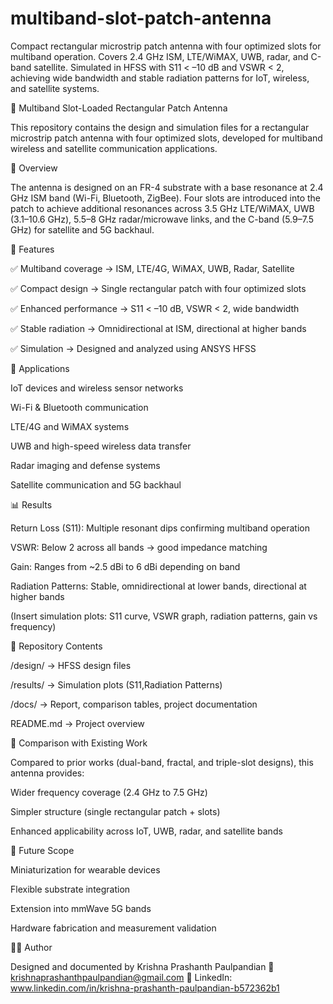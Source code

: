 # multiband-slot-patch-antenna
Compact rectangular microstrip patch antenna with four optimized slots for multiband operation. Covers 2.4 GHz ISM, LTE/WiMAX, UWB, radar, and C-band satellite. Simulated in HFSS with S11 &lt; –10 dB and VSWR &lt; 2, achieving wide bandwidth and stable radiation patterns for IoT, wireless, and satellite systems.

📡 Multiband Slot-Loaded Rectangular Patch Antenna

This repository contains the design and simulation files for a rectangular microstrip patch antenna with four optimized slots, developed for multiband wireless and satellite communication applications.

🔹 Overview

The antenna is designed on an FR-4 substrate with a base resonance at 2.4 GHz ISM band (Wi-Fi, Bluetooth, ZigBee). Four slots are introduced into the patch to achieve additional resonances across 3.5 GHz LTE/WiMAX, UWB (3.1–10.6 GHz), 5.5–8 GHz radar/microwave links, and the C-band (5.9–7.5 GHz) for satellite and 5G backhaul.

🔹 Features

✅ Multiband coverage → ISM, LTE/4G, WiMAX, UWB, Radar, Satellite

✅ Compact design → Single rectangular patch with four optimized slots

✅ Enhanced performance → S11 < –10 dB, VSWR < 2, wide bandwidth

✅ Stable radiation → Omnidirectional at ISM, directional at higher bands

✅ Simulation → Designed and analyzed using ANSYS HFSS

🔹 Applications

IoT devices and wireless sensor networks

Wi-Fi & Bluetooth communication

LTE/4G and WiMAX systems

UWB and high-speed wireless data transfer

Radar imaging and defense systems

Satellite communication and 5G backhaul

📊 Results

Return Loss (S11): Multiple resonant dips confirming multiband operation

VSWR: Below 2 across all bands → good impedance matching

Gain: Ranges from ~2.5 dBi to 6 dBi depending on band

Radiation Patterns: Stable, omnidirectional at lower bands, directional at higher bands

(Insert simulation plots: S11 curve, VSWR graph, radiation patterns, gain vs frequency)

📂 Repository Contents

/design/ → HFSS design files

/results/ → Simulation plots (S11,Radiation Patterns)

/docs/ → Report, comparison tables, project documentation

README.md → Project overview

🔗 Comparison with Existing Work

Compared to prior works (dual-band, fractal, and triple-slot designs), this antenna provides:

Wider frequency coverage (2.4 GHz to 7.5 GHz)

Simpler structure (single rectangular patch + slots)

Enhanced applicability across IoT, UWB, radar, and satellite bands

🚀 Future Scope

Miniaturization for wearable devices

Flexible substrate integration

Extension into mmWave 5G bands

Hardware fabrication and measurement validation

👨‍💻 Author

Designed and documented by 
Krishna Prashanth Paulpandian
📧 krishnaprashanthpaulpandian@gmail.com
🔗 LinkedIn: www.linkedin.com/in/krishna-prashanth-paulpandian-b572362b1
